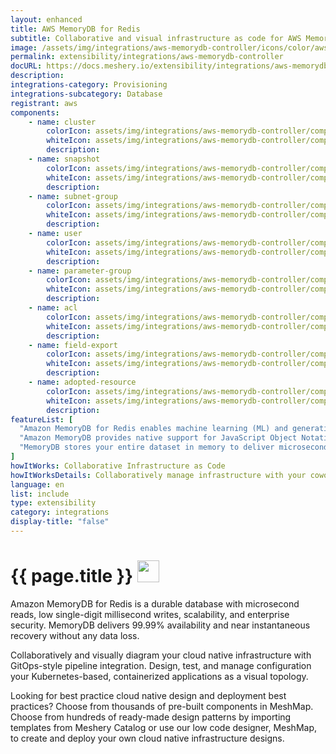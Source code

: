 ```yaml
---
layout: enhanced
title: AWS MemoryDB for Redis
subtitle: Collaborative and visual infrastructure as code for AWS MemoryDB for Redis
image: /assets/img/integrations/aws-memorydb-controller/icons/color/aws-memorydb-controller-color.svg
permalink: extensibility/integrations/aws-memorydb-controller
docURL: https://docs.meshery.io/extensibility/integrations/aws-memorydb-controller
description: 
integrations-category: Provisioning
integrations-subcategory: Database
registrant: aws
components: 
	- name: cluster
		colorIcon: assets/img/integrations/aws-memorydb-controller/components/cluster/icons/color/cluster-color.svg
		whiteIcon: assets/img/integrations/aws-memorydb-controller/components/cluster/icons/white/cluster-white.svg
		description: 
	- name: snapshot
		colorIcon: assets/img/integrations/aws-memorydb-controller/components/snapshot/icons/color/snapshot-color.svg
		whiteIcon: assets/img/integrations/aws-memorydb-controller/components/snapshot/icons/white/snapshot-white.svg
		description: 
	- name: subnet-group
		colorIcon: assets/img/integrations/aws-memorydb-controller/components/subnet-group/icons/color/subnet-group-color.svg
		whiteIcon: assets/img/integrations/aws-memorydb-controller/components/subnet-group/icons/white/subnet-group-white.svg
		description: 
	- name: user
		colorIcon: assets/img/integrations/aws-memorydb-controller/components/user/icons/color/user-color.svg
		whiteIcon: assets/img/integrations/aws-memorydb-controller/components/user/icons/white/user-white.svg
		description: 
	- name: parameter-group
		colorIcon: assets/img/integrations/aws-memorydb-controller/components/parameter-group/icons/color/parameter-group-color.svg
		whiteIcon: assets/img/integrations/aws-memorydb-controller/components/parameter-group/icons/white/parameter-group-white.svg
		description: 
	- name: acl
		colorIcon: assets/img/integrations/aws-memorydb-controller/components/acl/icons/color/acl-color.svg
		whiteIcon: assets/img/integrations/aws-memorydb-controller/components/acl/icons/white/acl-white.svg
		description: 
	- name: field-export
		colorIcon: assets/img/integrations/aws-memorydb-controller/components/field-export/icons/color/field-export-color.svg
		whiteIcon: assets/img/integrations/aws-memorydb-controller/components/field-export/icons/white/field-export-white.svg
		description: 
	- name: adopted-resource
		colorIcon: assets/img/integrations/aws-memorydb-controller/components/adopted-resource/icons/color/adopted-resource-color.svg
		whiteIcon: assets/img/integrations/aws-memorydb-controller/components/adopted-resource/icons/white/adopted-resource-white.svg
		description: 
featureList: [
  "Amazon MemoryDB for Redis enables machine learning (ML) and generative artificial intelligence (AI) models to work with data stored in Amazon MemoryDB in real-time and without moving your data.",
  "Amazon MemoryDB provides native support for JavaScript Object Notation (JSON) documents in addition to the data structures included in open source Redis, at no additional cost.",
  "MemoryDB stores your entire dataset in memory to deliver microsecond read latency, single-digit millisecond write latency, and high throughput. It can handle more than 13 trillion requests per day and support peaks of 160 million requests per second."
]
howItWorks: Collaborative Infrastructure as Code
howItWorksDetails: Collaboratively manage infrastructure with your coworkers synchronously sharing the same designs.
language: en
list: include
type: extensibility
category: integrations
display-title: "false"
---
```

<h1>{{ page.title }} <img src="{{ page.image }}" style="width: 35px; height: 35px;" /></h1>

<p>
Amazon MemoryDB for Redis is a durable database with microsecond reads, low single-digit millisecond writes, scalability, and enterprise security. MemoryDB delivers 99.99% availability and near instantaneous recovery without any data loss.
</p>
<p>
    Collaboratively and visually diagram your cloud native infrastructure with GitOps-style pipeline integration. Design, test, and manage configuration your Kubernetes-based, containerized applications as a visual topology.
</p>
<p>
    Looking for best practice cloud native design and deployment best practices? Choose from thousands of pre-built components in MeshMap. Choose from hundreds of ready-made design patterns by importing templates from Meshery Catalog or use our low code designer, MeshMap, to create and deploy your own cloud native infrastructure designs.
</p>
